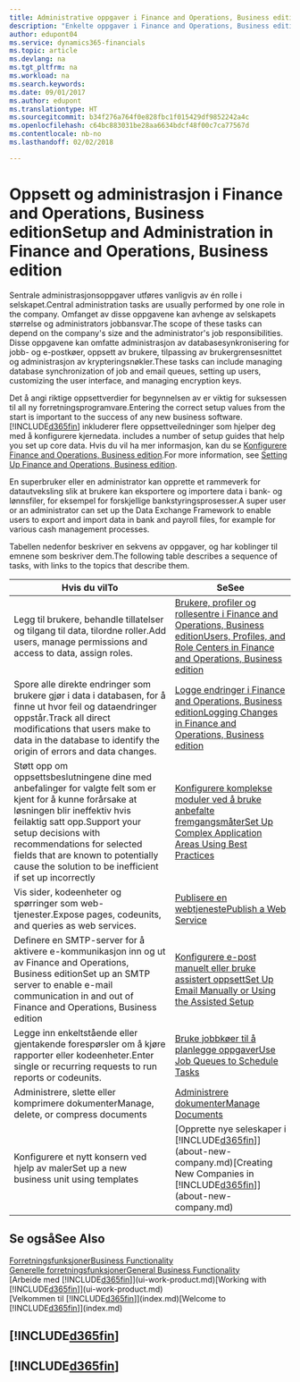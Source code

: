 ```yaml
---
title: Administrative oppgaver i Finance and Operations, Business edition | Microsoft-dokumentasjon
description: "Enkelte oppgaver i Finance and Operations, Business edition krever sentral administrasjon og oppsett. Se hva de er, og finn ut hva som må gjøres."
author: edupont04
ms.service: dynamics365-financials
ms.topic: article
ms.devlang: na
ms.tgt_pltfrm: na
ms.workload: na
ms.search.keywords: 
ms.date: 09/01/2017
ms.author: edupont
ms.translationtype: HT
ms.sourcegitcommit: b34f276a764f0e828fbc1f015429df9852242a4c
ms.openlocfilehash: c64bc883031be28aa6634bdcf48f00c7ca77567d
ms.contentlocale: nb-no
ms.lasthandoff: 02/02/2018

---
```

# <a name="setup-and-administration-in-finance-and-operations-business-edition"></a><span data-ttu-id="9ac1a-104">Oppsett og administrasjon i Finance and Operations, Business edition</span><span class="sxs-lookup"><span data-stu-id="9ac1a-104">Setup and Administration in Finance and Operations, Business edition</span></span>
<span data-ttu-id="9ac1a-105">Sentrale administrasjonsoppgaver utføres vanligvis av én rolle i selskapet.</span><span class="sxs-lookup"><span data-stu-id="9ac1a-105">Central administration tasks are usually performed by one role in the company.</span></span> <span data-ttu-id="9ac1a-106">Omfanget av disse oppgavene kan avhenge av selskapets størrelse og administrators jobbansvar.</span><span class="sxs-lookup"><span data-stu-id="9ac1a-106">The scope of these tasks can depend on the company's size and the administrator's job responsibilities.</span></span> <span data-ttu-id="9ac1a-107">Disse oppgavene kan omfatte administrasjon av databasesynkronisering for jobb- og e-postkøer, oppsett av brukere, tilpassing av brukergrensesnittet og administrasjon av krypteringsnøkler.</span><span class="sxs-lookup"><span data-stu-id="9ac1a-107">These tasks can include managing database synchronization of job and email queues, setting up users, customizing the user interface, and managing encryption keys.</span></span>  

<span data-ttu-id="9ac1a-108">Det å angi riktige oppsettverdier for begynnelsen av er viktig for suksessen til all ny forretningsprogramvare.</span><span class="sxs-lookup"><span data-stu-id="9ac1a-108">Entering the correct setup values from the start is important to the success of any new business software.</span></span> [!INCLUDE[d365fin](includes/d365fin_md.md)]<span data-ttu-id="9ac1a-109"> inkluderer flere oppsettveiledninger som hjelper deg med å konfigurere kjernedata.</span><span class="sxs-lookup"><span data-stu-id="9ac1a-109"> includes a number of setup guides that help you set up core data.</span></span> <span data-ttu-id="9ac1a-110">Hvis du vil ha mer informasjon, kan du se [Konfigurere Finance and Operations, Business edition](setup.md).</span><span class="sxs-lookup"><span data-stu-id="9ac1a-110">For more information, see [Setting Up Finance and Operations, Business edition](setup.md).</span></span>

<!--Whether you use [!INCLUDE[rim](../../includes/rim_md.md)] to implement setup values or you manually enter them in the new company, you can support your setup decisions with some general recommendations for selected setup fields that are known to potentially cause the solution to be inefficient if defined incorrectly.-->  

<span data-ttu-id="9ac1a-111">En superbruker eller en administrator kan opprette et rammeverk for datautveksling slik at brukere kan eksportere og importere data i bank- og lønnsfiler, for eksempel for forskjellige bankstyringsprosesser.</span><span class="sxs-lookup"><span data-stu-id="9ac1a-111">A super user or an administrator can set up the Data Exchange Framework to enable users to export and import data in bank and payroll files, for example for various cash management processes.</span></span>  

<span data-ttu-id="9ac1a-112">Tabellen nedenfor beskriver en sekvens av oppgaver, og har koblinger til emnene som beskriver dem.</span><span class="sxs-lookup"><span data-stu-id="9ac1a-112">The following table describes a sequence of tasks, with links to the topics that describe them.</span></span>   

|<span data-ttu-id="9ac1a-113">**Hvis du vil**</span><span class="sxs-lookup"><span data-stu-id="9ac1a-113">**To**</span></span>|<span data-ttu-id="9ac1a-114">**Se**</span><span class="sxs-lookup"><span data-stu-id="9ac1a-114">**See**</span></span>|  
|------------|-------------|  
|<span data-ttu-id="9ac1a-115">Legg til brukere, behandle tillatelser og tilgang til data, tilordne roller.</span><span class="sxs-lookup"><span data-stu-id="9ac1a-115">Add users, manage permissions and access to data, assign roles.</span></span>|[<span data-ttu-id="9ac1a-116">Brukere, profiler og rollesentre i Finance and Operations, Business edition</span><span class="sxs-lookup"><span data-stu-id="9ac1a-116">Users, Profiles, and Role Centers in Finance and Operations, Business edition</span></span>](admin-users-profiles-roles.md)|  
|<span data-ttu-id="9ac1a-117">Spore alle direkte endringer som brukere gjør i data i databasen, for å finne ut hvor feil og dataendringer oppstår.</span><span class="sxs-lookup"><span data-stu-id="9ac1a-117">Track all direct modifications that users make to data in the database to identify the origin of errors and data changes.</span></span>|[<span data-ttu-id="9ac1a-118">Logge endringer i Finance and Operations, Business edition</span><span class="sxs-lookup"><span data-stu-id="9ac1a-118">Logging Changes in Finance and Operations, Business edition</span></span>](across-log-changes.md)|  
|<span data-ttu-id="9ac1a-119">Støtt opp om oppsettsbeslutningene dine med anbefalinger for valgte felt som er kjent for å kunne forårsake at løsningen blir ineffektiv hvis feilaktig satt opp.</span><span class="sxs-lookup"><span data-stu-id="9ac1a-119">Support your setup decisions with recommendations for selected fields that are known to potentially cause the solution to be inefficient if set up incorrectly</span></span>|[<span data-ttu-id="9ac1a-120">Konfigurere komplekse moduler ved å bruke anbefalte fremgangsmåter</span><span class="sxs-lookup"><span data-stu-id="9ac1a-120">Set Up Complex Application Areas Using Best Practices</span></span>](set-up-complex-application-areas-using-best-practices.md)|  
|<span data-ttu-id="9ac1a-121">Vis sider, kodeenheter og spørringer som web-tjenester.</span><span class="sxs-lookup"><span data-stu-id="9ac1a-121">Expose pages, codeunits, and queries as web services.</span></span>|[<span data-ttu-id="9ac1a-122">Publisere en webtjeneste</span><span class="sxs-lookup"><span data-stu-id="9ac1a-122">Publish a Web Service</span></span>](across-how-publish-web-service.md)|  
|<span data-ttu-id="9ac1a-123">Definere en SMTP-server for å aktivere e-kommunikasjon inn og ut av Finance and Operations, Business edition</span><span class="sxs-lookup"><span data-stu-id="9ac1a-123">Set up an SMTP server to enable e-mail communication in and out of Finance and Operations, Business edition</span></span>| [<span data-ttu-id="9ac1a-124">Konfigurere e-post manuelt eller bruke assistert oppsett</span><span class="sxs-lookup"><span data-stu-id="9ac1a-124">Set Up Email Manually or Using the Assisted Setup</span></span>](madeira-how-setup-email.md)|  
|<span data-ttu-id="9ac1a-125">Legge inn enkeltstående eller gjentakende forespørsler om å kjøre rapporter eller kodeenheter.</span><span class="sxs-lookup"><span data-stu-id="9ac1a-125">Enter single or recurring requests to run reports or codeunits.</span></span>|[<span data-ttu-id="9ac1a-126">Bruke jobbkøer til å planlegge oppgaver</span><span class="sxs-lookup"><span data-stu-id="9ac1a-126">Use Job Queues to Schedule Tasks</span></span>](admin-job-queues-schedule-tasks.md)|  
|<span data-ttu-id="9ac1a-127">Administrere, slette eller komprimere dokumenter</span><span class="sxs-lookup"><span data-stu-id="9ac1a-127">Manage, delete, or compress documents</span></span>|[<span data-ttu-id="9ac1a-128">Administrere dokumenter</span><span class="sxs-lookup"><span data-stu-id="9ac1a-128">Manage Documents</span></span>](admin-manage-documents.md)|  
|<span data-ttu-id="9ac1a-129">Konfigurere et nytt konsern ved hjelp av maler</span><span class="sxs-lookup"><span data-stu-id="9ac1a-129">Set up a new business unit using templates</span></span>|<span data-ttu-id="9ac1a-130">[Opprette nye seleskaper i [!INCLUDE[d365fin](includes/d365fin_md.md)]](about-new-company.md)</span><span class="sxs-lookup"><span data-stu-id="9ac1a-130">[Creating New Companies in [!INCLUDE[d365fin](includes/d365fin_md.md)]](about-new-company.md)</span></span>|  

## <a name="see-also"></a><span data-ttu-id="9ac1a-131">Se også</span><span class="sxs-lookup"><span data-stu-id="9ac1a-131">See Also</span></span>
[<span data-ttu-id="9ac1a-132">Forretningsfunksjoner</span><span class="sxs-lookup"><span data-stu-id="9ac1a-132">Business Functionality</span></span>](madeira-business-functionality.md)  
[<span data-ttu-id="9ac1a-133">Generelle forretningsfunksjoner</span><span class="sxs-lookup"><span data-stu-id="9ac1a-133">General Business Functionality</span></span>](ui-across-business-areas.md)  
<span data-ttu-id="9ac1a-134">[Arbeide med [!INCLUDE[d365fin](includes/d365fin_md.md)]](ui-work-product.md)</span><span class="sxs-lookup"><span data-stu-id="9ac1a-134">[Working with [!INCLUDE[d365fin](includes/d365fin_md.md)]](ui-work-product.md)</span></span>  
<span data-ttu-id="9ac1a-135">[Velkommen til [!INCLUDE[d365fin](includes/d365fin_md.md)]](index.md)</span><span class="sxs-lookup"><span data-stu-id="9ac1a-135">[Welcome to [!INCLUDE[d365fin](includes/d365fin_md.md)]](index.md)</span></span>  

## [!INCLUDE[d365fin](includes/free_trial_md.md)]  
## [!INCLUDE[d365fin](includes/training_link_md.md)]

